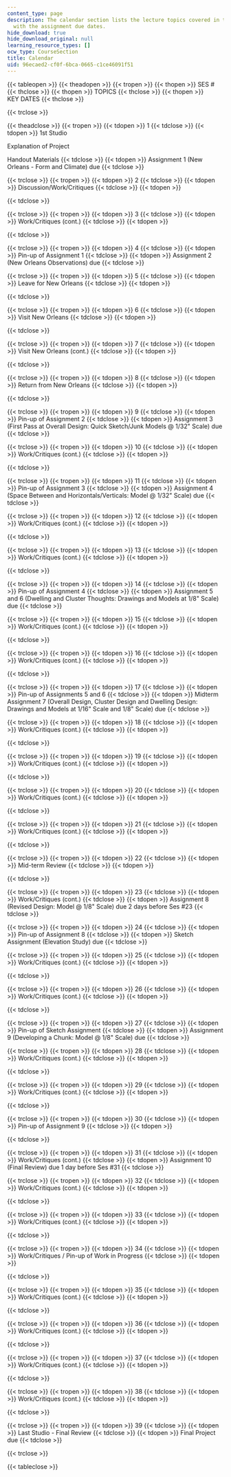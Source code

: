 ```yaml
---
content_type: page
description: The calendar section lists the lecture topics covered in the course along
  with the assignment due dates.
hide_download: true
hide_download_original: null
learning_resource_types: []
ocw_type: CourseSection
title: Calendar
uid: 96ecaed2-cf0f-6bca-0665-c1ce46091f51
---
```


{{< tableopen >}}
{{< theadopen >}}
{{< tropen >}}
{{< thopen >}}
SES #
{{< thclose >}}
{{< thopen >}}
TOPICS
{{< thclose >}}
{{< thopen >}}
KEY DATES
{{< thclose >}}

{{< trclose >}}

{{< theadclose >}}
{{< tropen >}}
{{< tdopen >}}
1
{{< tdclose >}}
{{< tdopen >}}
1st Studio  
  
Explanation of Project  
  
Handout Materials
{{< tdclose >}}
{{< tdopen >}}
Assignment 1 (New Orleans - Form and Climate) due
{{< tdclose >}}

{{< trclose >}}
{{< tropen >}}
{{< tdopen >}}
2
{{< tdclose >}}
{{< tdopen >}}
Discussion/Work/Critiques
{{< tdclose >}}
{{< tdopen >}}

{{< tdclose >}}

{{< trclose >}}
{{< tropen >}}
{{< tdopen >}}
3
{{< tdclose >}}
{{< tdopen >}}
Work/Critiques (cont.)
{{< tdclose >}}
{{< tdopen >}}

{{< tdclose >}}

{{< trclose >}}
{{< tropen >}}
{{< tdopen >}}
4
{{< tdclose >}}
{{< tdopen >}}
Pin-up of Assignment 1
{{< tdclose >}}
{{< tdopen >}}
Assignment 2 (New Orleans Observations) due
{{< tdclose >}}

{{< trclose >}}
{{< tropen >}}
{{< tdopen >}}
5
{{< tdclose >}}
{{< tdopen >}}
Leave for New Orleans
{{< tdclose >}}
{{< tdopen >}}

{{< tdclose >}}

{{< trclose >}}
{{< tropen >}}
{{< tdopen >}}
6
{{< tdclose >}}
{{< tdopen >}}
Visit New Orleans
{{< tdclose >}}
{{< tdopen >}}

{{< tdclose >}}

{{< trclose >}}
{{< tropen >}}
{{< tdopen >}}
7
{{< tdclose >}}
{{< tdopen >}}
Visit New Orleans (cont.)
{{< tdclose >}}
{{< tdopen >}}

{{< tdclose >}}

{{< trclose >}}
{{< tropen >}}
{{< tdopen >}}
8
{{< tdclose >}}
{{< tdopen >}}
Return from New Orleans
{{< tdclose >}}
{{< tdopen >}}

{{< tdclose >}}

{{< trclose >}}
{{< tropen >}}
{{< tdopen >}}
9
{{< tdclose >}}
{{< tdopen >}}
Pin-up of Assignment 2
{{< tdclose >}}
{{< tdopen >}}
Assignment 3 (First Pass at Overall Design: Quick Sketch/Junk Models @ 1/32" Scale) due
{{< tdclose >}}

{{< trclose >}}
{{< tropen >}}
{{< tdopen >}}
10
{{< tdclose >}}
{{< tdopen >}}
Work/Critiques (cont.)
{{< tdclose >}}
{{< tdopen >}}

{{< tdclose >}}

{{< trclose >}}
{{< tropen >}}
{{< tdopen >}}
11
{{< tdclose >}}
{{< tdopen >}}
Pin-up of Assignment 3
{{< tdclose >}}
{{< tdopen >}}
Assignment 4 (Space Between and Horizontals/Verticals: Model @ 1/32" Scale) due
{{< tdclose >}}

{{< trclose >}}
{{< tropen >}}
{{< tdopen >}}
12
{{< tdclose >}}
{{< tdopen >}}
Work/Critiques (cont.)
{{< tdclose >}}
{{< tdopen >}}

{{< tdclose >}}

{{< trclose >}}
{{< tropen >}}
{{< tdopen >}}
13
{{< tdclose >}}
{{< tdopen >}}
Work/Critiques (cont.)
{{< tdclose >}}
{{< tdopen >}}

{{< tdclose >}}

{{< trclose >}}
{{< tropen >}}
{{< tdopen >}}
14
{{< tdclose >}}
{{< tdopen >}}
Pin-up of Assignment 4
{{< tdclose >}}
{{< tdopen >}}
Assignment 5 and 6 (Dwelling and Cluster Thoughts: Drawings and Models at 1/8" Scale) due
{{< tdclose >}}

{{< trclose >}}
{{< tropen >}}
{{< tdopen >}}
15
{{< tdclose >}}
{{< tdopen >}}
Work/Critiques (cont.)
{{< tdclose >}}
{{< tdopen >}}

{{< tdclose >}}

{{< trclose >}}
{{< tropen >}}
{{< tdopen >}}
16
{{< tdclose >}}
{{< tdopen >}}
Work/Critiques (cont.)
{{< tdclose >}}
{{< tdopen >}}

{{< tdclose >}}

{{< trclose >}}
{{< tropen >}}
{{< tdopen >}}
17
{{< tdclose >}}
{{< tdopen >}}
Pin-up of Assignments 5 and 6
{{< tdclose >}}
{{< tdopen >}}
Midterm Assignment 7 (Overall Design, Cluster Design and Dwelling Design: Drawings and Models at 1/16" Scale and 1/8" Scale) due
{{< tdclose >}}

{{< trclose >}}
{{< tropen >}}
{{< tdopen >}}
18
{{< tdclose >}}
{{< tdopen >}}
Work/Critiques (cont.)
{{< tdclose >}}
{{< tdopen >}}

{{< tdclose >}}

{{< trclose >}}
{{< tropen >}}
{{< tdopen >}}
19
{{< tdclose >}}
{{< tdopen >}}
Work/Critiques (cont.)
{{< tdclose >}}
{{< tdopen >}}

{{< tdclose >}}

{{< trclose >}}
{{< tropen >}}
{{< tdopen >}}
20
{{< tdclose >}}
{{< tdopen >}}
Work/Critiques (cont.)
{{< tdclose >}}
{{< tdopen >}}

{{< tdclose >}}

{{< trclose >}}
{{< tropen >}}
{{< tdopen >}}
21
{{< tdclose >}}
{{< tdopen >}}
Work/Critiques (cont.)
{{< tdclose >}}
{{< tdopen >}}

{{< tdclose >}}

{{< trclose >}}
{{< tropen >}}
{{< tdopen >}}
22
{{< tdclose >}}
{{< tdopen >}}
Mid-term Review
{{< tdclose >}}
{{< tdopen >}}

{{< tdclose >}}

{{< trclose >}}
{{< tropen >}}
{{< tdopen >}}
23
{{< tdclose >}}
{{< tdopen >}}
Work/Critiques (cont.)
{{< tdclose >}}
{{< tdopen >}}
Assignment 8 (Revised Design: Model @ 1/8" Scale) due 2 days before Ses #23
{{< tdclose >}}

{{< trclose >}}
{{< tropen >}}
{{< tdopen >}}
24
{{< tdclose >}}
{{< tdopen >}}
Pin-up of Assignment 8
{{< tdclose >}}
{{< tdopen >}}
Sketch Assignment (Elevation Study) due
{{< tdclose >}}

{{< trclose >}}
{{< tropen >}}
{{< tdopen >}}
25
{{< tdclose >}}
{{< tdopen >}}
Work/Critiques (cont.)
{{< tdclose >}}
{{< tdopen >}}

{{< tdclose >}}

{{< trclose >}}
{{< tropen >}}
{{< tdopen >}}
26
{{< tdclose >}}
{{< tdopen >}}
Work/Critiques (cont.)
{{< tdclose >}}
{{< tdopen >}}

{{< tdclose >}}

{{< trclose >}}
{{< tropen >}}
{{< tdopen >}}
27
{{< tdclose >}}
{{< tdopen >}}
Pin-up of Sketch Assignment
{{< tdclose >}}
{{< tdopen >}}
Assignment 9 (Developing a Chunk: Model @ 1/8" Scale) due
{{< tdclose >}}

{{< trclose >}}
{{< tropen >}}
{{< tdopen >}}
28
{{< tdclose >}}
{{< tdopen >}}
Work/Critiques (cont.)
{{< tdclose >}}
{{< tdopen >}}

{{< tdclose >}}

{{< trclose >}}
{{< tropen >}}
{{< tdopen >}}
29
{{< tdclose >}}
{{< tdopen >}}
Work/Critiques (cont.)
{{< tdclose >}}
{{< tdopen >}}

{{< tdclose >}}

{{< trclose >}}
{{< tropen >}}
{{< tdopen >}}
30
{{< tdclose >}}
{{< tdopen >}}
Pin-up of Assignment 9
{{< tdclose >}}
{{< tdopen >}}

{{< tdclose >}}

{{< trclose >}}
{{< tropen >}}
{{< tdopen >}}
31
{{< tdclose >}}
{{< tdopen >}}
Work/Critiques (cont.)
{{< tdclose >}}
{{< tdopen >}}
Assignment 10 (Final Review) due 1 day before Ses #31
{{< tdclose >}}

{{< trclose >}}
{{< tropen >}}
{{< tdopen >}}
32
{{< tdclose >}}
{{< tdopen >}}
Work/Critiques (cont.)
{{< tdclose >}}
{{< tdopen >}}

{{< tdclose >}}

{{< trclose >}}
{{< tropen >}}
{{< tdopen >}}
33
{{< tdclose >}}
{{< tdopen >}}
Work/Critiques (cont.)
{{< tdclose >}}
{{< tdopen >}}

{{< tdclose >}}

{{< trclose >}}
{{< tropen >}}
{{< tdopen >}}
34
{{< tdclose >}}
{{< tdopen >}}
Work/Critiques / Pin-up of Work in Progress
{{< tdclose >}}
{{< tdopen >}}

{{< tdclose >}}

{{< trclose >}}
{{< tropen >}}
{{< tdopen >}}
35
{{< tdclose >}}
{{< tdopen >}}
Work/Critiques (cont.)
{{< tdclose >}}
{{< tdopen >}}

{{< tdclose >}}

{{< trclose >}}
{{< tropen >}}
{{< tdopen >}}
36
{{< tdclose >}}
{{< tdopen >}}
Work/Critiques (cont.)
{{< tdclose >}}
{{< tdopen >}}

{{< tdclose >}}

{{< trclose >}}
{{< tropen >}}
{{< tdopen >}}
37
{{< tdclose >}}
{{< tdopen >}}
Work/Critiques (cont.)
{{< tdclose >}}
{{< tdopen >}}

{{< tdclose >}}

{{< trclose >}}
{{< tropen >}}
{{< tdopen >}}
38
{{< tdclose >}}
{{< tdopen >}}
Work/Critiques (cont.)
{{< tdclose >}}
{{< tdopen >}}

{{< tdclose >}}

{{< trclose >}}
{{< tropen >}}
{{< tdopen >}}
39
{{< tdclose >}}
{{< tdopen >}}
Last Studio - Final Review
{{< tdclose >}}
{{< tdopen >}}
Final Project due
{{< tdclose >}}

{{< trclose >}}

{{< tableclose >}}